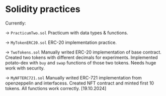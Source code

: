 # Solidity practices

Currently:

-> `PracticumTwo.sol` Practicum with data types & functions.

-> `MyTokenERC20.sol` ERC-20 implementation practice.

-> `TwoTokens.sol` Manually writed ERC-20 implementation of base contract. Created two tokens with different decimals for experiments. Implemented potato-dex with `buy` and `swap` functions of those two tokens. Needs huge work with security.

-> `MyNFTERC721.sol` Manually writed ERC-721 implementation from openzeppelin and interfacess. Created NFT contract and minted first 10 tokens. All functions work correctly. [19.10.2024]
